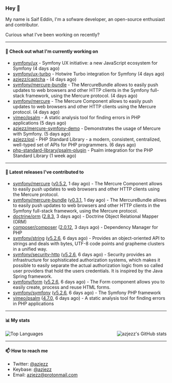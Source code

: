 ### Hey 👋

My name is Saif Eddin, I'm a sofware developer, an open-source enthusiast and contributor.

Curious what I've been working on recently?

---

#### 👷 Check out what I'm currently working on

- [symfony/ux](https://github.com/symfony/ux) - Symfony UX initiative: a new JavaScript ecosystem for Symfony (4 days ago)
- [symfony/ux-turbo](https://github.com/symfony/ux-turbo) - Hotwire Turbo integration for Symfony (4 days ago)
- [azjezz/captcha](https://github.com/azjezz/captcha) -  (4 days ago)
- [symfony/mercure-bundle](https://github.com/symfony/mercure-bundle) - The MercureBundle allows to easily push updates to web browsers and other HTTP clients in the Symfony full-stack framework, using the Mercure protocol. (4 days ago)
- [symfony/mercure](https://github.com/symfony/mercure) - The Mercure Component allows to easily push updates to web browsers and other HTTP clients using the Mercure protocol. (4 days ago)
- [vimeo/psalm](https://github.com/vimeo/psalm) - A static analysis tool for finding errors in PHP applications (5 days ago)
- [azjezz/mercure-symfony-demo](https://github.com/azjezz/mercure-symfony-demo) - Demonstrates the usage of Mercure with Symfony. (5 days ago)
- [azjezz/psl](https://github.com/azjezz/psl) - PHP Standard Library - a modern, consistent, centralized, well-typed set of APIs for PHP programmers. (6 days ago)
- [php-standard-library/psalm-plugin](https://github.com/php-standard-library/psalm-plugin) - Psalm integration for the PHP Standard Library (1 week ago)

---

#### 🔭 Latest releases I've contributed to

- [symfony/mercure](https://github.com/symfony/mercure) ([v0.5.2](https://github.com/symfony/mercure/releases/tag/v0.5.2), 1 day ago) - The Mercure Component allows to easily push updates to web browsers and other HTTP clients using the Mercure protocol.
- [symfony/mercure-bundle](https://github.com/symfony/mercure-bundle) ([v0.3.1](https://github.com/symfony/mercure-bundle/releases/tag/v0.3.1), 1 day ago) - The MercureBundle allows to easily push updates to web browsers and other HTTP clients in the Symfony full-stack framework, using the Mercure protocol.
- [doctrine/orm](https://github.com/doctrine/orm) ([2.8.3](https://github.com/doctrine/orm/releases/tag/2.8.3), 3 days ago) - Doctrine Object Relational Mapper (ORM)
- [composer/composer](https://github.com/composer/composer) ([2.0.12](https://github.com/composer/composer/releases/tag/2.0.12), 3 days ago) - Dependency Manager for PHP
- [symfony/string](https://github.com/symfony/string) ([v5.2.6](https://github.com/symfony/string/releases/tag/v5.2.6), 6 days ago) - Provides an object-oriented API to strings and deals with bytes, UTF-8 code points and grapheme clusters in a unified way.
- [symfony/security-http](https://github.com/symfony/security-http) ([v5.2.6](https://github.com/symfony/security-http/releases/tag/v5.2.6), 6 days ago) - Security provides an infrastructure for sophisticated authorization systems, which makes it possible to easily separate the actual authorization logic from so called user providers that hold the users credentials. It is inspired by the Java Spring framework.
- [symfony/form](https://github.com/symfony/form) ([v5.2.6](https://github.com/symfony/form/releases/tag/v5.2.6), 6 days ago) - The Form component allows you to easily create, process and reuse HTML forms.
- [symfony/symfony](https://github.com/symfony/symfony) ([v5.2.6](https://github.com/symfony/symfony/releases/tag/v5.2.6), 6 days ago) - The Symfony PHP framework
- [vimeo/psalm](https://github.com/vimeo/psalm) ([4.7.0](https://github.com/vimeo/psalm/releases/tag/4.7.0), 6 days ago) - A static analysis tool for finding errors in PHP applications

---

#### 📊 My stats

<img align="right" alt="azjezz's GitHub stats" src="https://github-readme-stats.vercel.app/api?username=azjezz&count_private=1&show_icons=true&" />

![Top Languages](https://github-readme-stats.vercel.app/api/top-langs/?username=azjezz)

---

#### 📫 How to reach me

- Twitter: [@azjezz](https://twitter.com/azjezz)
- Keybase: [@azjezz](https://keybase.io/azjezz)
- Email: [azjezz@protonmail.com](mailto://azjezz@protonmail.com)

